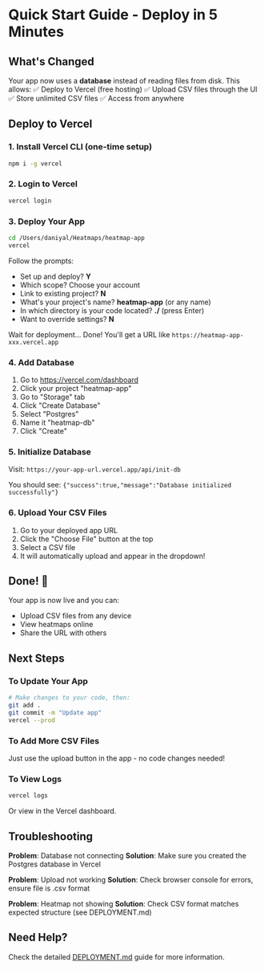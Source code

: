 # Quick Start Guide - Deploy in 5 Minutes

## What's Changed

Your app now uses a **database** instead of reading files from disk. This allows:
✅ Deploy to Vercel (free hosting)
✅ Upload CSV files through the UI
✅ Store unlimited CSV files
✅ Access from anywhere

## Deploy to Vercel

### 1. Install Vercel CLI (one-time setup)

```bash
npm i -g vercel
```

### 2. Login to Vercel

```bash
vercel login
```

### 3. Deploy Your App

```bash
cd /Users/daniyal/Heatmaps/heatmap-app
vercel
```

Follow the prompts:
- Set up and deploy? **Y**
- Which scope? Choose your account
- Link to existing project? **N**
- What's your project's name? **heatmap-app** (or any name)
- In which directory is your code located? **./** (press Enter)
- Want to override settings? **N**

Wait for deployment... Done! You'll get a URL like `https://heatmap-app-xxx.vercel.app`

### 4. Add Database

1. Go to https://vercel.com/dashboard
2. Click your project "heatmap-app"
3. Go to "Storage" tab
4. Click "Create Database"
5. Select "Postgres"
6. Name it "heatmap-db"
7. Click "Create"

### 5. Initialize Database

Visit: `https://your-app-url.vercel.app/api/init-db`

You should see: `{"success":true,"message":"Database initialized successfully"}`

### 6. Upload Your CSV Files

1. Go to your deployed app URL
2. Click the "Choose File" button at the top
3. Select a CSV file
4. It will automatically upload and appear in the dropdown!

## Done! 🎉

Your app is now live and you can:
- Upload CSV files from any device
- View heatmaps online
- Share the URL with others

## Next Steps

### To Update Your App

```bash
# Make changes to your code, then:
git add .
git commit -m "Update app"
vercel --prod
```

### To Add More CSV Files

Just use the upload button in the app - no code changes needed!

### To View Logs

```bash
vercel logs
```

Or view in the Vercel dashboard.

## Troubleshooting

**Problem**: Database not connecting
**Solution**: Make sure you created the Postgres database in Vercel

**Problem**: Upload not working
**Solution**: Check browser console for errors, ensure file is .csv format

**Problem**: Heatmap not showing
**Solution**: Check CSV format matches expected structure (see DEPLOYMENT.md)

## Need Help?

Check the detailed [DEPLOYMENT.md](./DEPLOYMENT.md) guide for more information.
